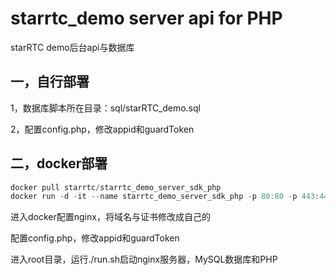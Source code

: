 # starrtc_demo server api for PHP

starRTC demo后台api与数据库

一，自行部署
---
1，数据库脚本所在目录：sql/starRTC_demo.sql

2，配置config.php，修改appid和guardToken

二，docker部署
---
```java
docker pull starrtc/starrtc_demo_server_sdk_php
docker run -d -it --name starrtc_demo_server_sdk_php -p 80:80 -p 443:443 starrtc/starrtc_demo_server_sdk_php /bin/bash
```
进入docker配置nginx，将域名与证书修改成自己的

配置config.php，修改appid和guardToken

进入root目录，运行./run.sh启动nginx服务器，MySQL数据库和PHP